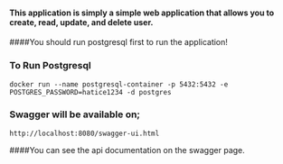 
#### This application is simply a simple web application that allows you to create, read, update, and delete user.

####You should run postgresql first to run the application!

### To Run Postgresql

```
docker run --name postgresql-container -p 5432:5432 -e POSTGRES_PASSWORD=hatice1234 -d postgres
```

### Swagger will be available on;
```
http://localhost:8080/swagger-ui.html
```
####You can see the api documentation on the swagger page.
